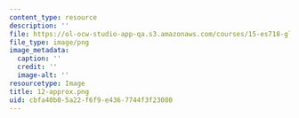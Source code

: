 ```yaml
---
content_type: resource
description: ''
file: https://ol-ocw-studio-app-qa.s3.amazonaws.com/courses/15-es718-global-health-innovation-delivering-targeted-advice-to-an-organization-in-the-field-spring-2015/cbfa40b05a22f6f9e4367744f3f23080_12-approx.png
file_type: image/png
image_metadata:
  caption: ''
  credit: ''
  image-alt: ''
resourcetype: Image
title: 12-approx.png
uid: cbfa40b0-5a22-f6f9-e436-7744f3f23080
---
```

